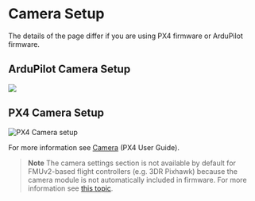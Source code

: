 # Camera Setup

The details of the page differ if you are using PX4 firmware or ArduPilot firmware.

## ArduPilot Camera Setup

![](../../assets/setup/APMCamera.jpg)

## PX4 Camera Setup

![PX4 Camera setup](../../assets/setup/PX4Camera.jpg)

For more information see [Camera](http://docs.px4.io/master/en/peripherals/camera.html) (PX4 User Guide).

> **Note** The camera settings section is not available by default for FMUv2-based flight controllers (e.g. 3DR Pixhawk) because the camera module is not automatically included in firmware. For more information see [this topic](http://docs.px4.io/master/en/advanced_config/parameters.html#parameter-not-in-firmware).